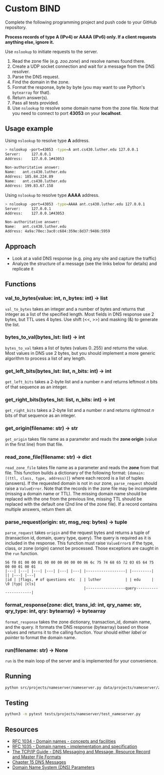 # Custom BIND

Complete the following programming project and push code to your GitHub repository.

**Process records of type A (IPv4) or AAAA (IPv6) only. If a client requests anything else, ignore it.**

Use `nslookup` to initiate requests to the server.

1. Read the zone file (e.g. *zoo.zone*) and resolve names found there.
2. Create a UDP socket connection and wait for a message from the DNS resolver.
3. Parse the DNS request.
4. Find the domain in the zone.
5. Format the response, byte by byte (you may want to use Python's `bytearray` for that).
6. Return answer(s).
7. Pass all tests provided.
8. Use `nslookup` to resolve some domain name from the zone file. Note that you need to connect to port **43053** on your **localhost**.

## Usage example

Using `nslookup` to resolve type **A** address.

```bash
> nslookup -port=43053 -type=A ant.cs430.luther.edu 127.0.0.1
Server:		127.0.0.1
Address:	127.0.0.1#43053

Non-authoritative answer:
Name:	ant.cs430.luther.edu
Address: 185.84.224.89
Name:	ant.cs430.luther.edu
Address: 199.83.67.158
```

Using `nslookup` to resolve type **AAAA** address.

```bash
> nslookup -port=43053 -type=AAAA ant.cs430.luther.edu 127.0.0.1
Server:		127.0.0.1
Address:	127.0.0.1#43053

Non-authoritative answer:
Name:	ant.cs430.luther.edu
Address: 4a9a:70ec:3ac0:c684:359e:8d37:9486:5959
```

## Approach

- Look at a valid DNS response (e.g. ping any site and capture the traffic)
- Analyze the structure of a message (see the links below for details) and replicate it

## Functions

### val_to_bytes(value: int, n_bytes: int) -> list

`val_to_bytes` takes an integer and a number of bytes and returns that integer as a list of the specified length. Most fields in DNS response use 2 bytes, but TTL uses 4 bytes. Use shift (<<, >>) and masking (&) to generate the list.

### bytes_to_val(bytes_lst: list) -> int

`bytes_to_val` takes a list of bytes (values 0..255) and returns the value. Most values in DNS use 2 bytes, but you should implement a more generic algorithm to process a list of any length.

### get_left_bits(bytes_lst: list, n_bits: int) -> int

`get_left_bits` takes a 2-byte list and a number *n* and returns leftmost *n* bits of that sequence as an integer.

### get_right_bits(bytes_lst: list, n_bits: int) -> int

`get_right_bits` takes a 2-byte list and a number *n* and returns rightmost *n* bits of that sequence as an integer.

### get_origin(filename: str) -> str

`get_origin` takes file name as a parameter and reads the **zone origin** (value in the first line) from that file.

### read_zone_file(filename: str) -> dict

`read_zone_file` takes file name as a parameter and reads the **zone** from that file.
This function builds a dictionary of the following format: `{domain: [(ttl, class, type, address)]}` where each record is a list of tuples (answers).
If the requested domain is not in our zone, `parse_request` should raise a `ValueError`.
Note that the records in the zone file may be incomplete (missing a domain name or TTL).
The missing domain name should be replaced with the one from the previous line, missing TTL should be replaced with the default one (2nd line of the zone file).
If a record contains multiple answers, return them all.

### parse_request(origin: str, msg_req: bytes) -> tuple

`parse_request` takes `origin` and the request bytes and returns a tuple of (transaction id, domain, query type, query). The query is required as it is included in the response. This function must raise `ValueError`s if the type, class, or zone (origin) cannot be processed. Those exceptions are caught in the `run` function.

```text
56 f0 01 00 00 01 00 00 00 00 00 00 06 6c 75 74 68 65 72 03 65 64 75 00 00 01 00 01
|---| |---| |---| |---| |---| |---| |------------------| |---------| || |---| |---| 
|id | |flags, # of questions etc  | | luther           | | edu     | \0 |typ| |cls|
                                    |------------------query----------------------|
```

### format_response(zone: dict, trans_id: int, qry_name: str, qry_type: int, qry: bytearray) -> bytearray

`format_response` takes the zone dictionary, transaction_id, domain name, and the query. It formats the DNS response (bytearray) based on those values and returns it to the calling function. Your should either *label* or *pointer* to format the domain name.

### run(filename: str) -> None

`run` is the main loop of the server and is implemented for your convenience.

## Running

```bash
python src/projects/nameserver/nameserver.py data/projects/nameserver/zoo.zone
```

## Testing

```bash
python3 -m pytest tests/projects/nameserver/test_nameserver.py
```

## Resources

- [RFC 1034 - Domain names - concepts and facilities](https://tools.ietf.org/html/rfc1034)
- [RFC 1035 - Domain names - implementation and specification](https://tools.ietf.org/html/rfc1035)
- [The TCP/IP Guide - DNS Messaging and Message, Resource Record and Master File Formats](http://www.tcpipguide.com/free/t_DNSMessagingandMessageResourceRecordandMasterFileF.htm)
- [Chapter 15 DNS Messages](http://www.zytrax.com/books/dns/ch15/)
- [Domain Name System (DNS) Parameters](http://www.iana.org/assignments/dns-parameters/dns-parameters.xhtml)
